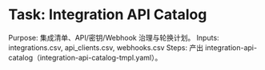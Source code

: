 # Task: Integration API Catalog

Purpose: 集成清单、API/密钥/Webhook 治理与轮换计划。
Inputs: integrations.csv, api_clients.csv, webhooks.csv
Steps: 产出 integration-api-catalog（integration-api-catalog-tmpl.yaml）。
